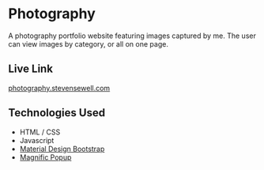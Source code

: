 # Photography
 A photography portfolio website featuring images captured by me. The user can view images by category, or all on one page.

## Live Link
[photography.stevensewell.com](https://www.photography.stevensewell.com)

## Technologies Used
+ HTML / CSS
+ Javascript
+ [Material Design Bootstrap](https://mdbootstrap.com/)
+ [Magnific Popup](https://dimsemenov.com/plugins/magnific-popup/)
